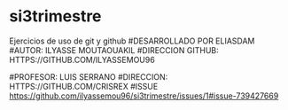 # si3trimestre
Ejercicios de uso de git y github 
#DESARROLLADO POR ELIASDAM
#AUTOR: ILYASSE MOUTAOUAKIL 
#DIRECCION GITHUB: HTTPS://GITHUB.COM/ILYASSEMOU96  

#PROFESOR: LUIS SERRANO
#DIRECCION: HTTPS://GITHUB.COM/CRISREX
#ISSUE
https://github.com/ilyassemou96/si3trimestre/issues/1#issue-739427669 
